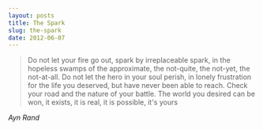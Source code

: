 ```yaml
---
layout: posts
title: The Spark
slug: the-spark
date: 2012-06-07
---
```


>Do not let your fire go out, spark by irreplaceable spark, in the hopeless swamps of the approximate, the not-quite, the not-yet, the not-at-all. Do not let the hero in your soul perish, in lonely frustration for the life you deserved, but have never been able to reach. Check your road and the nature of your battle. The world you desired can be won, it exists, it is real, it is possible, it's yours

<cite>Ayn Rand</cite>
